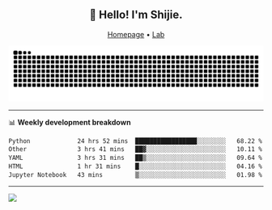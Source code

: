 <h2 align="center">👋 Hello! I'm Shijie.</h2>
<p align="center">
  <a href="https://xu-shi-jie.github.io"> Homepage</a> •
  <a href="https://onoda-lab.jp"> Lab </a>
</p>

![Snake animation](https://github.com/xu-shi-jie/xu-shi-jie/blob/output/github-snake.svg)


-------

📊 **Weekly development breakdown**
<!--START_SECTION:waka-->

```txt
Python             24 hrs 52 mins  █████████████████░░░░░░░░   68.22 %
Other              3 hrs 41 mins   ██▓░░░░░░░░░░░░░░░░░░░░░░   10.11 %
YAML               3 hrs 31 mins   ██▒░░░░░░░░░░░░░░░░░░░░░░   09.64 %
HTML               1 hr 31 mins    █░░░░░░░░░░░░░░░░░░░░░░░░   04.16 %
Jupyter Notebook   43 mins         ▒░░░░░░░░░░░░░░░░░░░░░░░░   01.98 %
```

<!--END_SECTION:waka-->

-------
![](https://komarev.com/ghpvc/?username=xu-shi-jie&style=flat-square&color=blue) 
